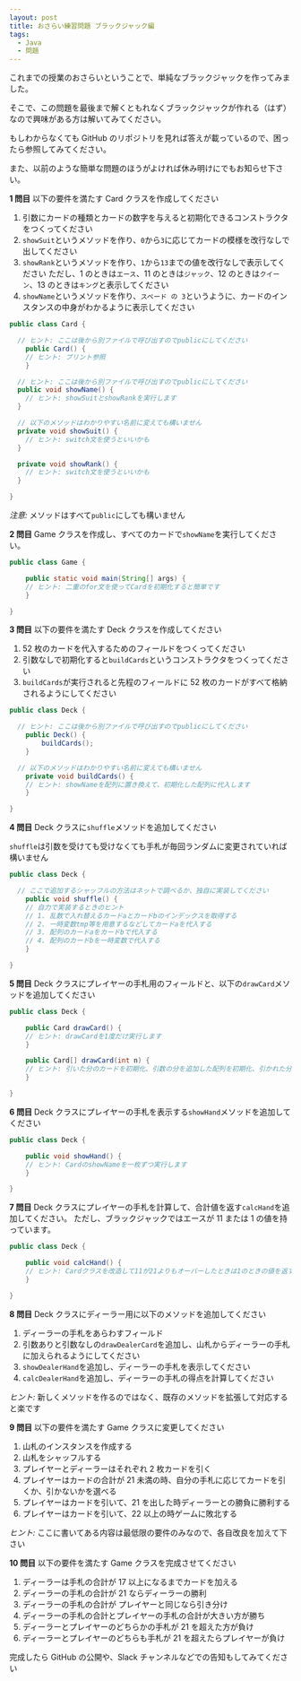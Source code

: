 ```yaml
---
layout: post
title: おさらい練習問題 ブラックジャック編
tags:
  - Java
  - 問題
---
```


これまでの授業のおさらいということで、単純なブラックジャックを作ってみました。

そこで、この問題を最後まで解くともれなくブラックジャックが作れる（はず）なので興味がある方は解いてみてください。

もしわからなくても GitHub のリポジトリを見れば答えが載っているので、困ったら参照してみてください。

また、以前のような簡単な問題のほうがよければ休み明けにでもお知らせ下さい。

**1 問目** 以下の要件を満たす Card クラスを作成してください

1. 引数にカードの種類とカードの数字を与えると初期化できるコンストラクタをつくってください
2. `showSuit`というメソッドを作り、`0`から`3`に応じてカードの模様を改行なしで出してください
3. `showRank`というメソッドを作り、`1`から`13`までの値を改行なしで表示してください
   ただし、1 のときは`エース`、11 のときは`ジャック`、12 のときは`クイーン`、13 のときは`キング`と表示してください
4. `showName`というメソッドを作り、`スペード の 3`というように、カードのインスタンスの中身がわかるように表示してください

```java
public class Card {

  // ヒント: ここは後から別ファイルで呼び出すのでpublicにしてください
	public Card() {
    // ヒント: プリント参照
	}

  // ヒント: ここは後から別ファイルで呼び出すのでpublicにしてください
  public void showName() {
    // ヒント: showSuitとshowRankを実行します
  }

  // 以下のメソッドはわかりやすい名前に変えても構いません
  private void showSuit() {
    // ヒント: switch文を使うといいかも
  }

  private void showRank() {
    // ヒント: switch文を使うといいかも
  }

}
```

_注意:_ メソッドはすべて`public`にしても構いません

**2 問目** Game クラスを作成し、すべてのカードで`showName`を実行してください。

```java
public class Game {

	public static void main(String[] args) {
    // ヒント: 二重のfor文を使ってCardを初期化すると簡単です
	}

}
```

**3 問目** 以下の要件を満たす Deck クラスを作成してください

1. 52 枚のカードを代入するためのフィールドをつくってください
2. 引数なしで初期化すると`buildCards`というコンストラクタをつくってください
3. `buildCards`が実行されると先程のフィールドに 52 枚のカードがすべて格納されるようにしてください

```java
public class Deck {

  // ヒント: ここは後から別ファイルで呼び出すのでpublicにしてください
	public Deck() {
		buildCards();
	}

  // 以下のメソッドはわかりやすい名前に変えても構いません
	private void buildCards() {
    // ヒント: showNameを配列に置き換えて、初期化した配列に代入します
	}

}
```

**4 問目** Deck クラスに`shuffle`メソッドを追加してください

`shuffle`は引数を受けても受けなくても手札が毎回ランダムに変更されていれば構いません

```java
public class Deck {

  // ここで追加するシャッフルの方法はネットで調べるか、独自に実装してください
	public void shuffle() {
    // 自力で実装するときのヒント
    // 1. 乱数で入れ替えるカードaとカードbのインデックスを取得する
    // 2. 一時変数tmp等を用意するなどしてカードaを代入する
    // 3. 配列のカードaをカードbで代入する
    // 4. 配列のカードbを一時変数で代入する
	}

}
```

**5 問目** Deck クラスにプレイヤーの手札用のフィールドと、以下の`drawCard`メソッドを追加してください

```java
public class Deck {

	public Card drawCard() {
    // ヒント: drawCardを1度だけ実行します
	}

	public Card[] drawCard(int n) {
    // ヒント: 引いた分のカードを初期化、引数の分を追加した配列を初期化、引かれた分のカードの配列を初期化して最後に代入する
	}

}
```

**6 問目** Deck クラスにプレイヤーの手札を表示する`showHand`メソッドを追加してください

```java
public class Deck {

	public void showHand() {
    // ヒント: CardのshowNameを一枚ずつ実行します
	}

}
```

**7 問目** Deck クラスにプレイヤーの手札を計算して、合計値を返す`calcHand`を追加してください。
ただし、ブラックジャックではエースが 11 または 1 の値を持っています。

```java
public class Deck {

	public void calcHand() {
    // ヒント: Cardクラスを改造して11が21よりもオーバーしたときは1のときの値を返すようにしてください
	}

}
```

**8 問目** Deck クラスにディーラー用に以下のメソッドを追加してください

1. ディーラーの手札をあらわすフィールド
2. 引数ありと引数なしの`drawDealerCard`を追加し、山札からディーラーの手札に加えられるようにしてください
3. `showDealerHand`を追加し、ディーラーの手札を表示してください
4. `calcDealerHand`を追加し、ディーラーの手札の得点を計算してください

_ヒント:_ 新しくメソッドを作るのではなく、既存のメソッドを拡張して対応すると楽です

**9 問目** 以下の要件を満たす Game クラスに変更してください

1. 山札のインスタンスを作成する
2. 山札をシャッフルする
3. プレイヤーとディーラーはそれぞれ 2 枚カードを引く
4. プレイヤーはカードの合計が 21 未満の時、自分の手札に応じてカードを引くか、引かないかを選べる
5. プレイヤーはカードを引いて、21 を出した時ディーラーとの勝負に勝利する
6. プレイヤーはカードを引いて、22 以上の時ゲームに敗北する

_ヒント:_ ここに書いてある内容は最低限の要件のみなので、各自改良を加えて下さい

**10 問目** 以下の要件を満たす Game クラスを完成させてください

1. ディーラーは手札の合計が 17 以上になるまでカードを加える
2. ディーラーの手札の合計が 21 ならディーラーの勝利
3. ディーラーの手札の合計が プレイヤーと同じなら引き分け
4. ディーラーの手札の合計とプレイヤーの手札の合計が大きい方が勝ち
5. ディーラーとプレイヤーのどちらかの手札が 21 を超えた方が負け
6. ディーラーとプレイヤーのどちらも手札が 21 を超えたらプレイヤーが負け

完成したら GitHub の公開や、Slack チャンネルなどでの告知もしてみてください
